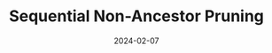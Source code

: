 ---
title: 'Sequential Non-Ancestor Pruning'
date: 2024-02-07
type: landing

design:
  spacing: '0rem'

params:
  footer:
    copyright:
      notice: '© {year} Me. This work is license uder {license}'
      license:
        enable: false
  header:
    navbar:
      enable: false


# Page sections
sections:
  ###### Title ######
  - block: markdown
    content:
      text: |-
        <span class="snap">
          <p style="font-size: 200%; max-width: 50rem;">SNAP: Sequential Non-Ancestor Pruning for Targeted Causal Effect Estimation</p>        
          
          <a href="https://matyasch.github.io/" target="_blank">Mátyás Schubert</a><sup>1</sup>,
          <a href="https://www.cs.ru.nl/~tomc/" target="_blank">Tom Claassen</a><sup>2</sup>,
          <a href="https://saramagliacane.github.io/" target="_blank">Sara Magliacane</a><sup>1</sup>,
          <br>
          <sup>1</sup>University of Amsterdam
          <br>
          <sup>2</sup>Radboud University Nijmegen

          Artificial Intelligence and Statistics (AISTATS), 2025

          <a href="https://google.com" target="_blank" class="snap-btn"><i class="fa-solid fa-file-pdf"></i> Paper</a>
          <a href="https://github.com/matyasch/SNAP" target="_blank" class="snap-btn"><i class="fa-solid fa-code"></i> Code</a>
        </span>
    design:
      background:
        color: rgb(255, 252, 240)
  ###### Teaser ######
  - block: markdown
    content:
      text: |-
        <video width=50% controls autoplay muted><source src="snap_intro.mp4" type="video/mp4"></video>
    design:
      css_style: "padding-bottom: 2rem"
      background:
        color: rgb(255, 252, 240)
  ###### Abstract ######
  - block: markdown
    content:
      text: |-
        <span class="snap">
          <p class="project-title">Abstract</p>
          <p class="project-abstract">
            Causal discovery can be computationally demanding for large numbers of variables. If we only wish to estimate the causal effects on a small subset of target variables, we might not need to learn the causal graph for all variables, but only a small subgraph that includes the targets and their adjustment sets. In this paper, we focus on identifying causal effects between target variables in a computationally and statistically efficient way. This task combines causal discovery and effect estimation, aligning the discovery objective with the effects to be estimated. We show that definite non-ancestors of the targets are unnecessary to learn causal relations between the targets and to identify efficient adjustments sets. We sequentially identify and prune these definite non-ancestors with our Sequential Non-Ancestor Pruning (SNAP) framework, which can be used either as a preprocessing step to standard causal discovery methods, or as a standalone sound and complete causal discovery algorithm. Our results on synthetic and real data show that both approaches substantially reduce the number of independence tests and the computation time without compromising the quality of causal effect estimations.
          </p>
        </span>
    design:
      background:
        color: rgb(242, 240, 229)
  ###### Task ######
  - block: markdown
    content:
      text: |-
        <span class="snap">
          <p class="project-title">Targeted Causal Effect Estimation with an Unknown Graph</p>
          <p class="project-paragraph">
            Estimating causal effects, for example to understand how human activities drive climate change, is fundamental to our scientific understanding and practical decision-making.
            The gold standard for this is to conduct experiments, but these can be expensive or unethical.
            For instance, deliberately increasing greenhouse gas emissions to study their effects would be irresponsible.
            Fortunately, causal effects can also be estimated from observational data, using adjustment variables.
            These <i>adjustment sets</i> are determined by the causal graph of the underlying process, which can also be estimated by causal discovery methods.
          </p>
          <div class="project-figure">
            <img src="pipeline_full.png" alt="pipeline of full graph" width=90% class="center" style="margin-bottom: 0px;">
            <i><b>Causal discovery</b> estimates the causal graph, from which valid adjustment sets can be read off for causal effect estimation.</i>
          </div>
          <p class="project-paragraph">
            However, discovering the full causal graph can be computationally expensive for large numbers of variables.
            If we are only interested in the causal effects between a small set of <i>target variables</i>, we may not need to learn the entire causal graph, but just a smaller subgraph that includes the targets and their statistically efficient adjustment sets.
          </p>
          <div class="project-figure">
            <img src="pipeline_restricted.png" alt="pipeline of restricted graph" width=64% class="center">
            <i><b>Removing</b> {{< math >}}$V_3${{< /math >}} and {{< math >}}$V_5${{< /math >}} in the previous example decrases the cost of causal discovery, while yielding the same efficient adjustment sets.</i>
          </div>
          <p class="project-paragraph">
            We formalize this problem as targeted causal effect estimation with an unknown graph, which focuses on identifying the causal effects between all pairs of target variables in a <i>computationally and statistically efficient way</i>.
          </p>
        </span>
    design:
      background:
        color: rgb(255, 252, 240)
  ###### Non-ancestors ######
  - block: markdown
    content:
      text: |-
        <span class="snap">
          <p class="project-title">Possible Ancestors are All You Need</p>
          <p class="project-paragraph">
            Discovering uninformative parts of the causal graph wastes computational resources.
            Conversely, removing all non-target variables risks confounded causal effects and fewer identifiable causal relations.
            Even with hints about a valid adjustment set, causal discovery might still not be able to verify all relevant causal relations.
          </p>
          <div class="project-figure" style="display: flex;">
            <div class="project-figure" style="max-width: 45%;">
              <img src="only_targets.png" alt="discovery on targets" class="center" style="max-width: 80%;">
              <i>Considering <b>only the targets</b> for causal discovery might not identify their causal relations or valid adjustment sets.</i>
            </div>
            <div class="project-figure" style="max-width: 45%;">
              <img src="only_adjset.png" alt="discovery on targets and adjustment set" class="center" style="max-width: 80%">
              <i>Also considering a <b>valid adjustment set</b> for causal discovery might still not identify all relevant causal relations.</i>
            </div>
          </div>
          <p class="project-paragraph">
            Our goal is to find a small subset of variables, such that causal discovery on this subset still identifies efficient adjustment sets the same way as discovering the full graph would.
            To this end, we show that definite non-ancestors of the targets can be safely removed, leaving only the set of possible ancestors, which always contains all efficient adjustment sets. 
            While finding the exact set of possible ancestors might require reconstructing the full graph, we can overestimate it with a <i>possibly ancestral set</i>, i.e. a set of variables that also contains all possible ancestors of the variables in it.
            We prove that causal discovery on a possibly ancestral set yields the same graph as first discovering the full graph and then restricting it to the possibly ancestral set.
          </p>
          <div class="project-figure">
            <img src="theorem3.1.png" alt="theoretical result" width=45% class="center">
              <i>Causal discovery on a <b>possibly ancestral set</b> yields the same graph as first discovering the full graph and then restricting it to that set.</i>
          </div>
          <p class="project-paragraph">
            if the possibly ancestral set is significantly smaller than the total number of variables, we can save substantial computational effort without sacrificing the quality of adjustment sets.
            The challenge is efficiently identifying as many definite non-ancestors as possible.
          </p>
        </span>
    design:
      background:
        color: rgb(242, 240, 229)
  ###### SNAP ######
  - block: markdown
    content:
      text: |-
        <span class="snap">
          <p class="project-title">Sequential Non-Ancestor Pruning</p>
          <p style="max-width: 80rem; text-align: justify;">
            We introduce Sequential Non-Ancestor Pruning (SNAP), which iteratively identifies and removes definite non-ancestors, and provide two implementations: SNAP{{< math >}}$(k)${{< /math >}} and SNAP{{< math >}}$(\infty$){{< /math >}}.
            SNAP{{< math >}}$(k)${{< /math >}} is a constraint-based causal discovery algorithm that adapts the PC-style skeleton search.
            It iteratively increases conditioning set sizes of conditional independence (CI) tests starting from order 0.
            At every iteration, it orients v-structures using the intermediate skeleton and discovered separating sets to identify and prune some definite non-ancestors of the targets before proceeding to the next iteration.
          </p>
          <div class="project-figure">
            <img src="snap(k).png" alt="snap(k) procedure" width=85% class="center">
              <i><b>SNAP{{< math >}}$(k)${{< /math >}}</b> progressively identifies and prunes non-ancestors by orienting v-structures at every order of the PC-style skeleton search.</i>
          </div>
          <p style="max-width: 80rem; text-align: justify;">
            Orienting v-structures based with intermediate skeletons and CI test results restricted to a maximum order requires particular care.
            For instance, we need to handle conflicting v-structures, and additional steps are needed for proper orientation starting from order 2.
            We discuss these details and provide the complete pseudocode in the full paper.
          </p>
          <p style="max-width: 80rem; text-align: justify;">
            SNAP{{< math >}}$(k)${{< /math >}} considers fewer and fewer variables as conditioning set sizes increase, reducing higher-order CI tests significantly.
            We can stop SNAP{{< math >}}$(k)${{< /math >}} at any iteration {{< math >}}$k${{< /math >}} and run a standard causal discovery algorithm on the remaining variables, which always form a possibly ancestral set, to identify valid and efficient adjustment sets.
            We call this approach prefiltering with SNAP{{< math >}}$(k)${{< /math >}}.
          </p>
          <div class="project-figure">
            <img src="prefiltering.png" alt="prefiltering with snap(k)" width=60% class="center">
              <i><b>Prefiltering</b> with SNAP{{< math >}}$(k)${{< /math >}} can efficiently reduce the number of variables before causal discovery.</i>
          </div>
          <p style="max-width: 80rem; text-align: justify;">
            SNAP{{< math >}}$(\infty)${{< /math >}} extends SNAP{{< math >}}$(k)${{< /math >}} into  a stand-alone causal discovery algorithm.
            It runs SNAP{{< math >}}$(k)${{< /math >}} <i>until completion</i>, then applies Meek's rules, and identifies and removes non-ancestors one final time.
            The result is the full graph restricted to the possible ancestors of the targets, ensuring the same valid and efficient adjustment sets as full-graph discovery.
          </p>
          <div class="project-figure">
            <video width=80% controls muted><source src="snap_vs_pc.mp4" type="video/mp4"></video>
            <i><b>SNAP{{< math >}}$(\infty)${{< /math >}} needs much fewer CI tests</b> than PC to find <span style="color: rgb(32, 94, 166)">optimal adjustment sets</span> for the causal effects between <span style="color: rgb(102, 128, 11)">targets</span>, by progressively removing <span style="color: rgb(175, 48, 41)">definite non-ancestors</span>.</i>
          </div>
        </span>
    design:
      background:
        color: rgb(255, 252, 240)
  ###### Experiments ######
  - block: markdown
    content:
      text: |-
        <span class="snap">
          <p class="project-title">Experiments</p>
          <p style="max-width: 80rem; text-align: justify;">
            We compare SNAP{{< math >}}$(\infty)${{< /math >}} with global and local causal discovery algorithms on synthetic and semisynthetic graphs across multiple domains.
            SNAP{{< math >}}$(\infty)${{< /math >}} consistently ranks among the best in the number of CI tests and computation time, while maintaining a comparable intervention distance.
            Other methods vary in performance depending on the domain.
          </p>
          <div class="project-figure">
            <img src="results_synth.png" alt="results on synthetic graphs" width=85% class="center">
              <i><b>Number of CI tests and computation time</b> over synthetic graphs with different number of nodes and 4 targets.</i>
          </div>
          <div style="display: flex; margin: auto; max-width: 80rem; justify-content: center;">
            <div style="max-width: 45%; text-align: justify;">
              <p style="max-width: 80rem; text-align: justify;">
              On the right, we show that prefiltering with SNAP(0) substantially speeds up discovery.
              Increasing the prefiltering iterations {{< math >}}$k${{< /math >}} further reduces the number of CI tests, especially in denser graphs.
              SNAP variants also demonstrate significant efficiency gains on semi-synthetic data generated from the MAGIC-NIAB network.
              </p>
              <div class="project-figure">
                <img src="results_semi.png" alt="results for magic-niab" class="center" style="max-width: 83.5%;">
                <i>Results for the <b>MAGIC-NIAB network</b> using semi-synthetic data.</i>
              </div>
            </div>
            <div class="project-figure" style="max-width: 45%;">
              <img src="results_delta.png" alt="difference with SNAP(0)" class="center">
                <i><b>Difference</b> in time between with and without prefiltering with SNAP(0).</i>
            </div>
          </div>
        </span>
    design:
      background:
        color: rgb(255, 252, 240)
  ###### Outro ######
  - block: markdown
    content:
      text: |-
        <span class="snap">
        <span style="font-size: 160%;">Want to learn more about SNAP?</span>
        <br>
        <span style="font-size: 80%;">Check out the following links!</span>

        <a href="https://google.com" target="_blank" class="snap-btn"><i class="fa-solid fa-file-pdf"></i> Paper</a>
        <a href="https://github.com/matyasch/SNAP" target="_blank" class="snap-btn"><i class="fa-solid fa-code"></i> Code</a>
        </span>
    design:
      css_style: "text-align: center; padding-bottom:10rem"
      background:
        color: rgb(255, 252, 240)
---